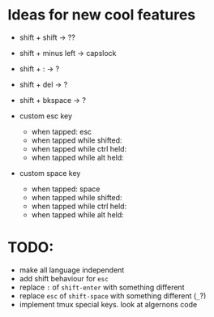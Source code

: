 # Ideas for new cool features

* shift + shift -> ??
* shift + minus left -> capslock
* shift + : -> ?
* shift + del -> ?
* shift + bkspace -> ?

* custom esc key
    - when tapped: esc
    - when tapped while shifted:
    - when tapped while ctrl held:
    - when tapped while alt held:

* custom space key
    - when tapped: space
    - when tapped while shifted:
    - when tapped while ctrl held:
    - when tapped while alt held:

# TODO:

- make all language independent
- add shift behaviour for `esc`
- replace `:` of `shift-enter` with something different
- replace `esc` of `shift-space` with something different (`_`?)
- implement tmux special keys. look at algernons code
